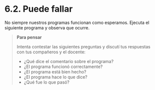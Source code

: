 # 6.2. Puede fallar
No siempre nuestros programas funcionan como esperamos. Ejecuta el siguiente programa y observa que ocurre.

> **Para pensar**
>
> Intenta contestar las siguientes preguntas y discutí
> tus respuestas con tus compañeros y el docente:
> - ¿Qué dice el comentario sobre el programa?
> - ¿El programa funcionó correctamente?
> - ¿El programa está bien hecho?
> - ¿El programa hace lo que dice?
> - ¿Qué fue lo que pasó?
